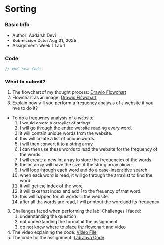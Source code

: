 # Sorting

### Basic Info
- Author: Aadarsh Devi
- Submission Date: Aug 31, 2025
- Assignment: Week 1 Lab 1

### Code
```java
// Add Java Code
```
### What to submit?
1. The flowchart of my thought process: [Drawio Flowchart](word_frequency_flowchart.drawio)
1. Flowchart as an image: [Drawio Flowchart](word_frequency_flowchart.png)
2. Explain how will you perform a frequency analysis of a website if you hve to do it?
 - To do a frequency analysis of a website,
   1. I would create a arraylist of strings
   2. I will go through the entire website reading every word.
   2. it will contain unique words from the website.
   3. this will create a list of unique words.
   4. i will then convert it to a string array
   5. I can then use these words to read the website for the frequency of the words. 
   4. I will create a new int array to store the frequencies of the words
   5. the int array will have the size of the string array above.
   6. i will loop through each word and do a case-insensitive search.
   7. when each word is read, it will go through the arraylist to find the word.
   8. it will get the index of the word
   9. it will take that index and add 1 to the freuency of that word.
   10. this will happen for all words in the website.
   11. after all the words are read, I will printout the word and its frequency
3. Challenges faced when performing the lab: Challenges I faced:
     1. understanding the question
     2. not understanding the format of the assignment
     3. do not know where to place the flowchart and video
4. The video explaining the code: [Video File](word_frequency_video.mp4)
5. The code for the assignment: [Lab Java Code](WordFrequency.java)
